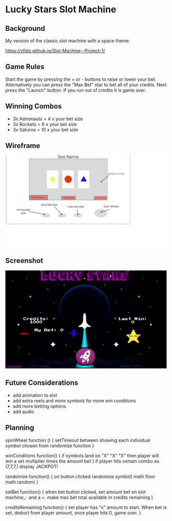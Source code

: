 
# Lucky Stars Slot Machine


## Background
My version of the classic slot machine with a space theme.

https://zfidz.github.io/Slot-Machine--Project-1/

## Game Rules
Start the game by pressing the + or - buttons to raise or lower your bet. Alternatively you can press the "Max Bet" star to bet all of your credits.
Next press the "Launch" button.
If you run out of credits it is game over.

## Winning Combos
 - 3x Astronauts = 4 x your bet size
 - 3x Rockets = 6 x your bet size
 - 3x Saturns = 10 x your bet size

## Wireframe
![image](planning/p1-wireframe.png)

## Screenshot
![image](images/screenshot.png)

## Future Considerations
 - add animation to slot
 - add extra reels and more symbols for more win conditions
 - add more betting options
 - add audio

 ## Planning
 
spinWheel function () {
setTimeout between showing each individual symbol
chosen from randomize function
}

winConditions function() {
if symbols land on "X" "X" "X" then player will win a set multiplier times the amount bet
}
if player hits certain combo ex.(7,7,7,) display JACKPOT!

randomize function() {
on button clicked randomize symbol( math.floor math.random)
}

setBet function() {
when bet button clicked, set amount bet on slot machine_- and a +.
make max bet total available in credits remaining
}

creditsRemaining function() {
set player has "x" amount to start. When bet is set, 
deduct from player amount,
once player hits 0, game over.
}
